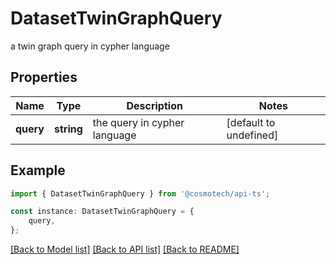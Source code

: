 # DatasetTwinGraphQuery

a twin graph query in cypher language

## Properties

Name | Type | Description | Notes
------------ | ------------- | ------------- | -------------
**query** | **string** | the query in cypher language | [default to undefined]

## Example

```typescript
import { DatasetTwinGraphQuery } from '@cosmotech/api-ts';

const instance: DatasetTwinGraphQuery = {
    query,
};
```

[[Back to Model list]](../README.md#documentation-for-models) [[Back to API list]](../README.md#documentation-for-api-endpoints) [[Back to README]](../README.md)
